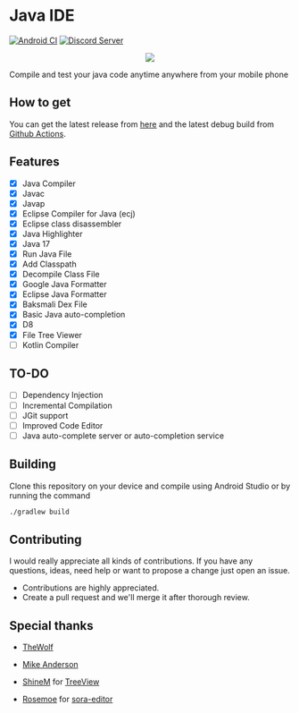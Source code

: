 # Java IDE 

[![Android CI](https://github.com/PranavPurwar/Java-Ide/actions/workflows/android.yml/badge.svg)](https://github.com/PranavPurwar/Java-Ide/actions/workflows/android.yml)
[![Discord Server](https://img.shields.io/badge/chat-on%20discord-7289da)](https://discord.gg/8Gu6YCq2eS)

<p align="center">
  <img src="https://raw.githubusercontent.com/PranavPurwar/Java-Ide/master/ic_logo.webp" />
</p>

Compile and test your java code anytime anywhere from your mobile phone

## How to get

You can get the latest release from [here](https://github.com/PranavPurwar/Java-Ide/releases)
and the latest debug build from [Github Actions](https://github.com/PranavPurwar/Java-Ide/actions).

## Features

- [x] Java Compiler
- [x] Javac
- [x] Javap
- [x] Eclipse Compiler for Java (ecj)
- [x] Eclipse class disassembler
- [x] Java Highlighter
- [x] Java 17
- [x] Run Java File
- [x] Add Classpath
- [x] Decompile Class File
- [x] Google Java Formatter
- [x] Eclipse Java Formatter
- [x] Baksmali Dex File
- [x] Basic Java auto-completion
- [x] D8
- [x] File Tree Viewer
- [ ] Kotlin Compiler

## TO-DO

- [ ] Dependency Injection
- [ ] Incremental Compilation
- [ ] JGit support
- [ ] Improved Code Editor
- [ ] Java auto-complete server or auto-completion service

## Building

Clone this repository on your device and compile using Android Studio or by running the command

```sh
./gradlew build
```

## Contributing

I would really appreciate all kinds of contributions.
If you have any questions, ideas, need help or want to propose a change just open an issue.

- Contributions are highly appreciated.
- Create a pull request and we'll merge it after thorough review.

## Special thanks

- [TheWolf](https://github.com/thewolfprod)

- [Mike Anderson](https://github.com/MikeAndrson)

- [ShineM](https://github.com/shineM) for [TreeView](https://github.com/ShineM/TreeView)

- [Rosemoe](https://github.com/Rosemoe) for [sora-editor](https://github.com/Rosemoe/sora-editor)
